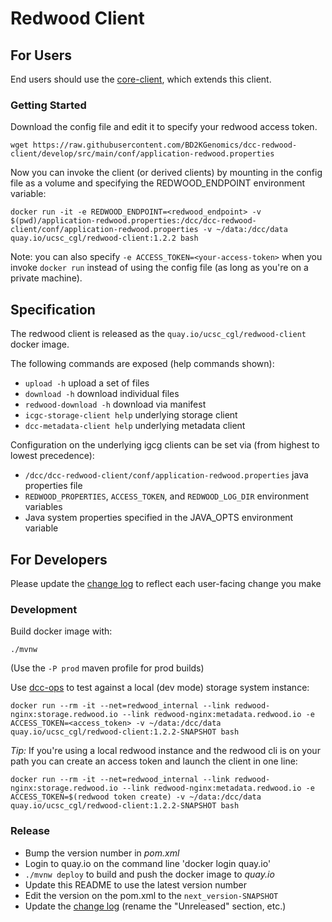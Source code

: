 # Redwood Client

## For Users
End users should use the [core-client](https://github.com/BD2KGenomics/dcc-spinnaker-client), which extends this client.

### Getting Started
Download the config file and edit it to specify your redwood access token.
```
wget https://raw.githubusercontent.com/BD2KGenomics/dcc-redwood-client/develop/src/main/conf/application-redwood.properties
```

Now you can invoke the client (or derived clients) by mounting in the config file as a volume and specifying the REDWOOD_ENDPOINT environment variable:
```
docker run -it -e REDWOOD_ENDPOINT=<redwood_endpoint> -v $(pwd)/application-redwood.properties:/dcc/dcc-redwood-client/conf/application-redwood.properties -v ~/data:/dcc/data quay.io/ucsc_cgl/redwood-client:1.2.2 bash
```

Note: you can also specify `-e ACCESS_TOKEN=<your-access-token>` when you invoke `docker run` instead of using the config file (as long as you're on a private machine).

## Specification
The redwood client is released as the `quay.io/ucsc_cgl/redwood-client` docker image.

The following commands are exposed (help commands shown):
- `upload -h` upload a set of files
- `download -h` download individual files
- `redwood-download -h` download via manifest
- `icgc-storage-client help` underlying storage client
- `dcc-metadata-client help` underlying metadata client

Configuration on the underlying igcg clients can be set via (from highest to lowest precedence):
- `/dcc/dcc-redwood-client/conf/application-redwood.properties` java properties file
- `REDWOOD_PROPERTIES`, `ACCESS_TOKEN`, and `REDWOOD_LOG_DIR` environment variables
- Java system properties specified in the JAVA_OPTS environment variable

## For Developers
Please update the [change log](CHANGELOG.md) to reflect each user-facing change you make

### Development
Build docker image with:
```
./mvnw
```
(Use the `-P prod` maven profile for prod builds)

Use [dcc-ops](https://github.com/BD2KGenomics/dcc-ops) to test against a local (dev mode) storage system instance:
```
docker run --rm -it --net=redwood_internal --link redwood-nginx:storage.redwood.io --link redwood-nginx:metadata.redwood.io -e ACCESS_TOKEN=<access_token> -v ~/data:/dcc/data quay.io/ucsc_cgl/redwood-client:1.2.2-SNAPSHOT bash
```

_Tip:_ If you're using a local redwood instance and the redwood cli is on your path you can create an access token and launch the client in one line:
```
docker run --rm -it --net=redwood_internal --link redwood-nginx:storage.redwood.io --link redwood-nginx:metadata.redwood.io -e ACCESS_TOKEN=$(redwood token create) -v ~/data:/dcc/data quay.io/ucsc_cgl/redwood-client:1.2.2-SNAPSHOT bash
```

### Release
- Bump  the version number in _pom.xml_
- Login to quay.io on the command line 'docker login quay.io'
- `./mvnw deploy` to build and push the docker image to _quay.io_
- Update this README to use the latest version number
- Edit the version on the pom.xml to the `next_version-SNAPSHOT`
- Update the [change log](CHANGELOG.md) (rename the "Unreleased" section, etc.)
